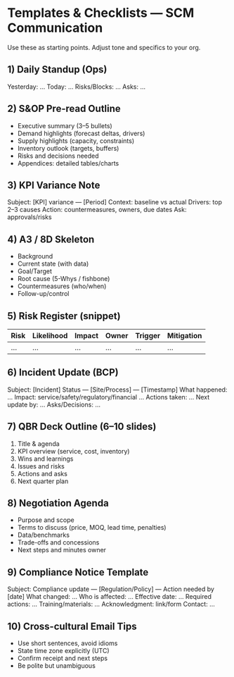 # Templates & Checklists — SCM Communication

Use these as starting points. Adjust tone and specifics to your org.

## 1) Daily Standup (Ops)
Yesterday: …
Today: …
Risks/Blocks: …
Asks: …

## 2) S&OP Pre-read Outline
- Executive summary (3–5 bullets)
- Demand highlights (forecast deltas, drivers)
- Supply highlights (capacity, constraints)
- Inventory outlook (targets, buffers)
- Risks and decisions needed
- Appendices: detailed tables/charts

## 3) KPI Variance Note
Subject: [KPI] variance — [Period]
Context: baseline vs actual
Drivers: top 2–3 causes
Action: countermeasures, owners, due dates
Ask: approvals/risks

## 4) A3 / 8D Skeleton
- Background
- Current state (with data)
- Goal/Target
- Root cause (5-Whys / fishbone)
- Countermeasures (who/when)
- Follow-up/control

## 5) Risk Register (snippet)
Risk | Likelihood | Impact | Owner | Trigger | Mitigation
---- | ---------- | ------ | ----- | ------- | ---------
… | … | … | … | … | …

## 6) Incident Update (BCP)
Subject: [Incident] Status — [Site/Process] — [Timestamp]
What happened: …
Impact: service/safety/regulatory/financial …
Actions taken: …
Next update by: …
Asks/Decisions: …

## 7) QBR Deck Outline (6–10 slides)
1. Title & agenda
2. KPI overview (service, cost, inventory)
3. Wins and learnings
4. Issues and risks
5. Actions and asks
6. Next quarter plan

## 8) Negotiation Agenda
- Purpose and scope
- Terms to discuss (price, MOQ, lead time, penalties)
- Data/benchmarks
- Trade-offs and concessions
- Next steps and minutes owner

## 9) Compliance Notice Template
Subject: Compliance update — [Regulation/Policy] — Action needed by [date]
What changed: …
Who is affected: …
Effective date: …
Required actions: …
Training/materials: …
Acknowledgment: link/form
Contact: …

## 10) Cross-cultural Email Tips
- Use short sentences, avoid idioms
- State time zone explicitly (UTC)
- Confirm receipt and next steps
- Be polite but unambiguous
